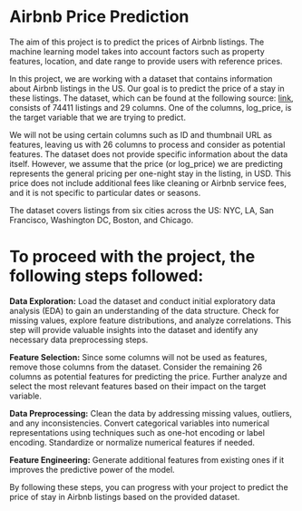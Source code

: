 # Airbnb Price Prediction

The aim of this project is to predict the prices of Airbnb listings. The machine learning model takes into account factors such as property features, location, and date range to provide users with reference prices.

In this project, we are working with a dataset that contains information about Airbnb listings in the US. Our goal is to predict the price of a stay in these listings. The dataset, which can be found at the following source: [link](https://www.kaggle.com/stevezhenghp/airbnb-price-prediction#train.csv), consists of 74411 listings and 29 columns. One of the columns, log_price, is the target variable that we are trying to predict.

We will not be using certain columns such as ID and thumbnail URL as features, leaving us with 26 columns to process and consider as potential features. The dataset does not provide specific information about the data itself. However, we assume that the price (or log_price) we are predicting represents the general pricing per one-night stay in the listing, in USD. This price does not include additional fees like cleaning or Airbnb service fees, and it is not specific to particular dates or seasons.

The dataset covers listings from six cities across the US: NYC, LA, San Francisco, Washington DC, Boston, and Chicago.

# To proceed with the project, the following steps followed:

**Data Exploration:** Load the dataset and conduct initial exploratory data analysis (EDA) to gain an understanding of the data structure. Check for missing values, explore feature distributions, and analyze correlations. This step will provide valuable insights into the dataset and identify any necessary data preprocessing steps.

**Feature Selection:** Since some columns will not be used as features, remove those columns from the dataset. Consider the remaining 26 columns as potential features for predicting the price. Further analyze and select the most relevant features based on their impact on the target variable.

**Data Preprocessing:** Clean the data by addressing missing values, outliers, and any inconsistencies. Convert categorical variables into numerical representations using techniques such as one-hot encoding or label encoding. Standardize or normalize numerical features if needed.

**Feature Engineering:** Generate additional features from existing ones if it improves the predictive power of the model.

By following these steps, you can progress with your project to predict the price of stay in Airbnb listings based on the provided dataset.
